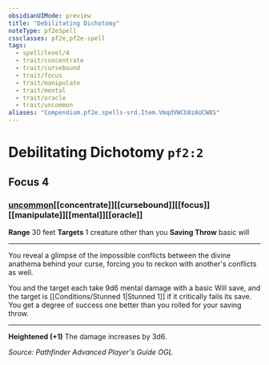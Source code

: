 ```yaml
---
obsidianUIMode: preview
title: "Debilitating Dichotomy"
noteType: pf2eSpell
cssclasses: pf2e,pf2e-spell
tags:
  - spell/level/4
  - trait/concentrate
  - trait/cursebound
  - trait/focus
  - trait/manipulate
  - trait/mental
  - trait/oracle
  - trait/uncommon
aliases: "Compendium.pf2e.spells-srd.Item.VmqdVWCb8zAUCW8S" 
---
```

# Debilitating Dichotomy  `pf2:2`  
## Focus 4
### [uncommon](uncommon "Uncommon Rarity Trait")[[concentrate]][[cursebound]][[focus]][[manipulate]][[mental]][[oracle]]

**Range** 30 feet
**Targets** 1 creature other than you
**Saving Throw** basic will
* * * 
You reveal a glimpse of the impossible conflicts between the divine anathema behind your curse, forcing you to reckon with another's conflicts as well.

You and the target each take 9d6 mental damage with a basic Will save, and the target is [[Conditions/Stunned 1|Stunned 1]] if it critically fails its save. You get a degree of success one better than you rolled for your saving throw.

* * *

**Heightened (+1)** The damage increases by 3d6.

*Source: Pathfinder Advanced Player's Guide*
*OGL*
